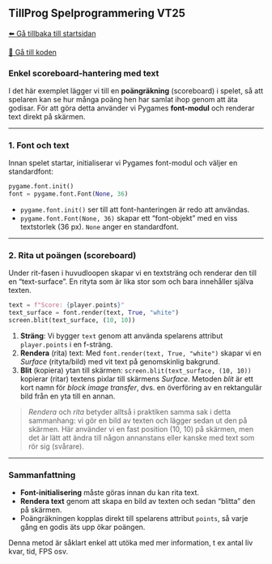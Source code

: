 ## TillProg Spelprogrammering VT25
[⬅️ Gå tillbaka till startsidan](../../README.md)

[👾 Gå till koden](main.py)

### Enkel scoreboard-hantering med text

I det här exemplet lägger vi till en **poängräkning** (scoreboard) i spelet, så att spelaren kan se hur många poäng hen har samlat ihop genom att äta godisar. För att göra detta använder vi Pygames **font-modul** och renderar text direkt på skärmen.

---

### 1. Font och text

Innan spelet startar, initialiserar vi Pygames font-modul och väljer en standardfont:

```python
pygame.font.init()
font = pygame.font.Font(None, 36) 
```

- `pygame.font.init()` ser till att font-hanteringen är redo att användas.  
- `pygame.font.Font(None, 36)` skapar ett “font-objekt” med en viss textstorlek (36 px). `None` anger en standardfont.

---

### 2. Rita ut poängen (scoreboard)

Under rit-fasen i huvudloopen skapar vi en textsträng och renderar den till en “text-surface”. En rityta som är lika stor som och bara innehåller själva texten.

```python
text = f"Score: {player.points}"
text_surface = font.render(text, True, "white")
screen.blit(text_surface, (10, 10))
```

1. **Sträng**: Vi bygger `text` genom att använda spelarens attribut `player.points` i en f-sträng.
2. **Rendera** (rita) text: Med `font.render(text, True, "white")` skapar vi en *Surface* (rityta/bild) med vit text på genomskinlig bakgrund.
3. **Blit** (kopiera) ytan till skärmen: `screen.blit(text_surface, (10, 10))` kopierar (ritar) textens pixlar till skärmens *Surface*. Metoden *blit* är ett kort namn för *block image transfer*, dvs. en överföring av en rektangulär bild från en yta till en annan.

> *Rendera* och *rita* betyder alltså i praktiken samma sak i detta sammanhang: vi gör en bild av texten och lägger sedan ut den på skärmen. Här använder vi en fast position (10, 10) på skärmen, men det är lätt att ändra till någon annanstans eller kanske med text som rör sig (svårare).

---

### Sammanfattning

- **Font-initialisering** måste göras innan du kan rita text.  
- **Rendera text** genom att skapa en bild av texten och sedan “blitta” den på skärmen.  
- Poängräkningen kopplas direkt till spelarens attribut `points`, så varje gång en godis äts upp ökar poängen.

Denna metod är såklart enkel att utöka med mer information, t ex antal liv kvar, tid, FPS osv.

